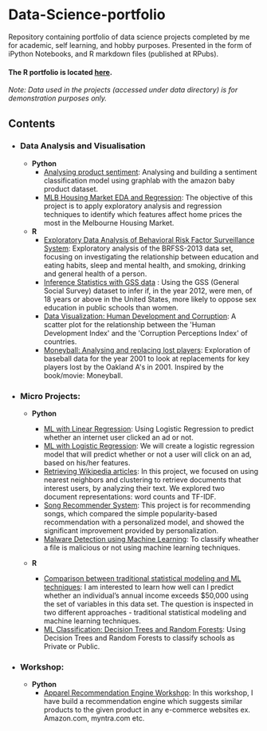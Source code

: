 # Data-Science-portfolio
Repository containing portfolio of data science projects completed by me for academic, self learning, and hobby purposes. Presented in the form of iPython Notebooks, and R markdown files (published at RPubs).

#### The R portfolio is located [here](https://rpubs.com/Pankajkarki786).

_Note: Data used in the projects (accessed under data directory) is for demonstration purposes only._

## Contents

- ### Data Analysis and Visualisation

	- __Python__ 
		- [Analysing product sentiment](https://github.com/PankajKarki/Data-Science-portfolio/blob/master/Analysing%20product%20sentiments.ipynb): Analysing and building a sentiment classification model using graphlab with the amazon baby product dataset. 
		- [MLB Housing Market EDA and Regression](https://github.com/PankajKarki/Data-Science-portfolio/blob/master/MLB%20Housing%20Market%20EDA%20and%20Regression.ipynb): The objective of this project is to apply exploratory analysis and regression techniques to identify which features affect home prices the most in the Melbourne Housing Market.
	- __R__ 
		- [Exploratory Data Analysis of Behavioral Risk Factor Surveillance System](https://rpubs.com/Pankajkarki786/369090): Exploratory analysis of the BRFSS-2013 data set, focusing on investigating the relationship between education and eating habits, sleep and mental health, and smoking, drinking and general health of a person. 
		- [Inference Statistics with GSS data](https://rpubs.com/Pankajkarki786/369261) : Using the GSS (General Social Survey) dataset to infer if, in the year 2012, were men, of 18 years or above in the United States, more likely to oppose sex education in public schools than women.
		- [Data Visualization: Human Development and Corruption](https://rpubs.com/Pankajkarki786/369270): A scatter plot for the relationship between the 'Human Development Index' and the 'Corruption Perceptions Index' of countries.
		- [Moneyball: Analysing and replacing lost players](https://rpubs.com/Pankajkarki786/369305): Exploration of baseball data for the year 2001 to look at replacements for key players lost by the Oakland A's in 2001. Inspired by the book/movie: Moneyball.
                
                
- ### Micro Projects:

	- __Python__
		- [ML with Linear Regression](https://github.com/PankajKarki/Data-Science-portfolio/blob/master/ML%20Micro%20Projects/Machine%20Learning%20with%20Linear%20Regression.ipynb): Using Logistic Regression to predict whether an internet user clicked an ad or not.
		- [ML with Logistic Regression](https://github.com/PankajKarki/Data-Science-portfolio/blob/master/ML%20Micro%20Projects/Machine%20Learning%20Logistic%20Regression.ipynb): We will create a logistic regression model that will predict whether or not a user will click on an ad, based on his/her features. 
		- [Retrieving Wikipedia articles](https://github.com/PankajKarki/Data-Science-portfolio/blob/master/Document%20Retrival%20System.ipynb): In this project, we focused on using nearest neighbors and clustering to retrieve documents that interest users, by analyzing their text. We explored two document representations: word counts and TF-IDF.
		- [Song Recommender System](https://github.com/PankajKarki/Data-Science-portfolio/blob/master/Song%20Recommender%20System.ipynb): This project is for recommending songs, which compared the simple popularity-based recommendation with a personalized model, and showed the significant improvement provided by personalization.
		- [Malware Detection using Machine Learning](https://github.com/PankajKarki/Data-Science-portfolio/blob/master/Malware%20Detection%20Classification.ipynb): To classify wheather a file is malicious or not using machine learning techniques.
		

	- __R__
		- [Comparison between traditional statistical modeling and ML techniques](https://rpubs.com/Pankajkarki786/369094):  I am interested to learn how well can I predict whether an individual’s annual income exceeds $50,000 using the set of variables in this data set. The question is inspected in two different approaches - traditional statistical modeling and machine learning techniques. 
		- [ML Classification: Decision Trees and Random Forests](https://rpubs.com/Pankajkarki786/369264): Using Decision Trees and Random Forests to classify schools as Private or Public.
        

- ### Workshop:
	- __Python__
		- [Apparel Recommendation Engine Workshop](https://rpubs.com/Pankajkarki786/369094):  In this workshop, I have build a recommendation engine which suggests similar products to the given product in any e-commerce websites ex. Amazon.com, myntra.com etc.
		
	 
